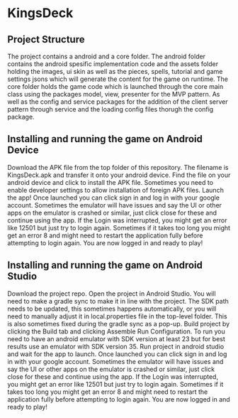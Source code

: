 # KingsDeck

## Project Structure
The project contains a android and a core folder. The android folder contains the android spesific implementation code and the assets folder holding the images, ui skin as well as the pieces, spells, tutorial and game settings jsons which will generate the content for the game on runtime. The core folder holds the game code which is launched through the core main class using the packages model, view, presenter for the MVP pattern. As well as the config and service packages for the addition of the client server pattern through service and the loading config files thorugh the config package.

## Installing and running the game on Android Device 

Download the APK file from the top folder of this repository. The filename is KingsDeck.apk and transfer it onto your android device. 
Find the file on your android device and click to install the APK file. Sometimes you need to enable developer settings to allow installation of foreign APK files. 
Launch the app! 
Once launched you can click sign in and log in with your google account. 
Sometimes the emulator will have issues and say the UI or other apps on the emulator is crashed or similar, just click close for these and continue using the app. If the Login was interrupted, you might get an error like 12501 but just try to login again.
Sometimes if it takes too long you might get an error 8 and might need to restart the application fully before attempting to login again. 
You are now logged in and ready to play! 

## Installing and running the game on Android Studio 

Download the project repo. 
Open the project in Android Studio. 
You will need to make a gradle sync to make it in line with the project. 
The SDK path needs to be updated, this sometimes happens automatically, or you will need to manually adjust it in local.properties file in the top-level folder. This is also sometimes fixed during the gradle sync as a pop-up. 
Build project by clicking the Build tab and clicking Assemble Run Configuration. 
To run you need to have an android emulator with SDK version at least 23 but for best results use an emulator with SDK version 35. 
Run project in android studio and wait for the app to launch. 
Once launched you can click sign in and log in with your google account. 
Sometimes the emulator will have issues and say the UI or other apps on the emulator is crashed or similar, just click close for these and continue using the app. If the Login was interrupted, you might get an error like 12501 but just try to login again. 
Sometimes if it takes too long you might get an error 8 and might need to restart the application fully before attempting to login again. 
You are now logged in and ready to play! 

